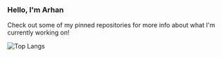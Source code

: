 ### Hello, I'm Arhan

Check out some of my pinned repositories for more info about what I'm currently working on!

![Top Langs](https://github-readme-stats.vercel.app/api/top-langs/?username=ArhanChaudhary&layout=compact&hide=html)
